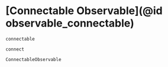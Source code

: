 # [Connectable Observable](@id observable_connectable)

```@docs
connectable
```

```@docs
connect
```

```@docs
ConnectableObservable
```
